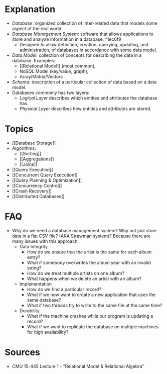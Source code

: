 # Explanation
- *Database*: organized collection of inter-related data that models some aspect of the real world.
- *Database Management System*: software that allows applications to store and analyze information in a database. ^1ec6f9
	- Designed to allow definition, creation, querying, updating, and administration, of databases in accordance with some data model.
- *Data Model*: collection of concepts for describing the data in a database. Examples:
	- [[Relational Model]] (most common),
	- NoSQL Model (key/value, graph),
	- Array/Matrix/Vectors
- *Schema*: description of a particular collection of data based on a data model.
- Databases commonly has two layers:
	- *Logical Layer* describes which entities and attributes the database has.
	- *Physical Layer* describes how entities and attributes are stored.

# Topics
- [[Database Storage]]
- Algorithms:
	- [[Sorting]]
	- [[Aggregations]]
	- [[Joins]]
- [[Query Execution]]
- [[Concurrent Query Execution]]
- [[Query Planning & Optimization]]
- [[Concurrency Control]]
- [[Crash Recovery]]
- [[Distributed Databases]]

# FAQ
- Why do we need a database management system? Why not just store data in a flat CSV file? (AKA Strawman system)? Because there are many issues with this approach:
	- Data Integrity
		- How do we ensure that the artist is the same for each album entry?
		- What if somebody overwrites the album year with an invalid string?
		- How do we treat multiple artists on one album?
		- What happens when we delete an artist with an album?
	- Implementation
		- How do we find a particular record?
		- What if we now want to create a new application that uses the same database?
		- What if two threads try to write to the same file at the same time?
	- Durability
		- What if the machine crashes while our program is updating a record?
		- What if we want to replicate the database on multiple machines for high availability?

# Sources
- CMU 15-445 Lecture 1 - "Relational Model & Relational Algebra"